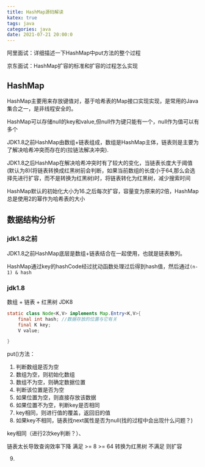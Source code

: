 ```yaml
---
title: HashMap源码解读
katex: true
tags: java
categories: java
date: 2021-07-21 20:00:0
---
```


阿里面试：详细描述一下HashMap中put方法的整个过程

京东面试：HashMap扩容的标准和扩容的过程怎么实现

## HashMap

HashMap主要用来存放键值对，基于哈希表的Map接口实现实现，是常用的Java集合之一，是非线程安全的。

HashMap可以存储null的key和value,但null作为键只能有一个，null作为值可以有多个

JDK1.8之前HashMap由数组+链表组成，数组是HashMap主体，链表则是主要为了解决哈希冲突而存在的(拉链法解决冲突).

JDK1.8之后HashMap在解决哈希冲突时有了较大的变化，当链表长度大于阈值(默认为8)(将链表转换成红黑树前会判断，如果当前数组的长度小于64,那么会选择先进行扩容，而不是转换为红黑树)时，将链表转化为红黑树，减少搜索时间

HashMap默认的初始化大小为16.之后每次扩容，容量变为原来的2倍，HashMap总是使用2的幂作为哈希表的大小
<!-- more -->

## 数据结构分析

### jdk1.8之前

JDK1.8之前HashMap底层是数组+链表结合在一起使用，也就是链表散列。

HashMap通过key的hashCode经过扰动函数处理过后得到hash值，然后通过`(n-1) & hash`

### jdk1.8

数组 + 链表 + 红黑树 JDK8

```java
static class Node<K,V> implements Map.Entry<K,V>{
    final int hash; //数据存放的位置与它有关
    final K key;
    V value;

}
```

put()方法：

1. 判断数组是否为空
2. 数组为空，则初始化数组
3. 数组不为空，则确定数据位置
4. 判断该位置是否为空
5. 如果位置为空，则直接存放该数据
6. 如果位置不为空，判断key是否相同
7. key相同，则进行值的覆盖，返回旧的值
8. 如果key不相同，链表找next属性是否为null(找的过程中会出现什么问题？) 

key相同（进行2次key判断？）、

链表太长导致查询效率下降
满足 >= 8 >= 64  转换为红黑树
不满足 则扩容


9.  

